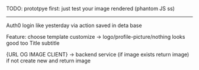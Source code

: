 TODO:
prototpye first:
just test your image rendered (phantom JS ss)

---

Auth0 login like yesterday
    via action saved in deta base


Feature:
choose template
customize -> logo/profile-picture/nothing looks good too
Title
subtitle

{URL OG IMAGE CLIENT} -> backend service (if image exists return image)
                                          if not create new and return image
